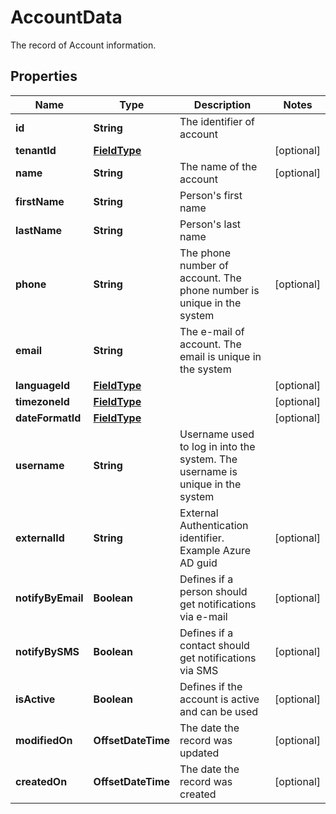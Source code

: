 

# AccountData

The record of Account information.

## Properties

| Name | Type | Description | Notes |
|------------ | ------------- | ------------- | -------------|
|**id** | **String** | The identifier of account |  |
|**tenantId** | [**FieldType**](FieldType.md) |  |  [optional] |
|**name** | **String** | The name of the account |  [optional] |
|**firstName** | **String** | Person&#39;s first name |  |
|**lastName** | **String** | Person&#39;s last name |  |
|**phone** | **String** | The phone number of account. The phone number is unique in the system |  [optional] |
|**email** | **String** | The e-mail of account. The email is unique in the system |  |
|**languageId** | [**FieldType**](FieldType.md) |  |  [optional] |
|**timezoneId** | [**FieldType**](FieldType.md) |  |  [optional] |
|**dateFormatId** | [**FieldType**](FieldType.md) |  |  [optional] |
|**username** | **String** | Username used to log in into the system. The username is unique in the system |  |
|**externalId** | **String** | External Authentication identifier. Example Azure AD guid |  [optional] |
|**notifyByEmail** | **Boolean** | Defines if a person should get notifications via e-mail |  [optional] |
|**notifyBySMS** | **Boolean** | Defines if a contact should get notifications via SMS |  [optional] |
|**isActive** | **Boolean** | Defines if the account is active and can be used |  [optional] |
|**modifiedOn** | **OffsetDateTime** | The date the record was updated |  [optional] |
|**createdOn** | **OffsetDateTime** | The date the record was created |  [optional] |



